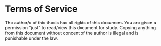 # Terms of Service

The author/s of this thesis has all rights of
this document. You are given a permission
"just" to read/view this document for study.
Copying anything from this document
without concent of the author is illegal and is
punishable under the law.